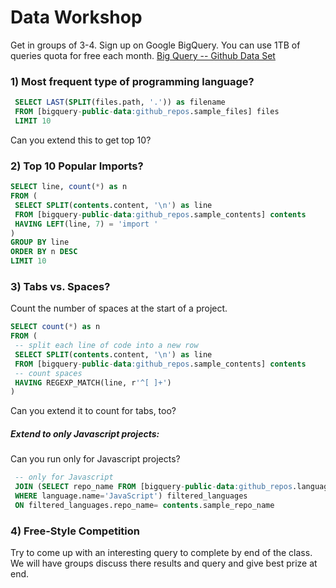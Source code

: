 # Data Workshop

Get in groups of 3-4. Sign up on Google BigQuery. You can use 1TB of queries quota for free each month.
[Big Query -- Github Data Set](https://cloudplatform.googleblog.com/2016/06/GitHub-on-BigQuery-analyze-all-the-open-source-code.html)

### 1) Most frequent type of programming language?

```sql
 SELECT LAST(SPLIT(files.path, '.')) as filename
 FROM [bigquery-public-data:github_repos.sample_files] files
 LIMIT 10
```

Can you extend this to get top 10?

### 2) Top 10 Popular Imports?

```sql
SELECT line, count(*) as n
FROM (
 SELECT SPLIT(contents.content, '\n') as line
 FROM [bigquery-public-data:github_repos.sample_contents] contents
 HAVING LEFT(line, 7) = 'import '
)
GROUP BY line
ORDER BY n DESC
LIMIT 10
```

### 3) Tabs vs. Spaces?

Count the number of spaces at the start of a project.

```sql
SELECT count(*) as n
FROM (
 -- split each line of code into a new row
 SELECT SPLIT(contents.content, '\n') as line
 FROM [bigquery-public-data:github_repos.sample_contents] contents
 -- count spaces
 HAVING REGEXP_MATCH(line, r'^[ ]+')
)
```

Can you extend it to count for tabs, too?

##### Extend to only Javascript projects:

Can you run only for Javascript projects?
```sql
 -- only for Javascript
 JOIN (SELECT repo_name FROM [bigquery-public-data:github_repos.languages] 
 WHERE language.name='JavaScript') filtered_languages
 ON filtered_languages.repo_name= contents.sample_repo_name
```

### 4) Free-Style Competition

Try to come up with an interesting query to complete by end of the class. We will have groups discuss there results and query and give best prize at end.
